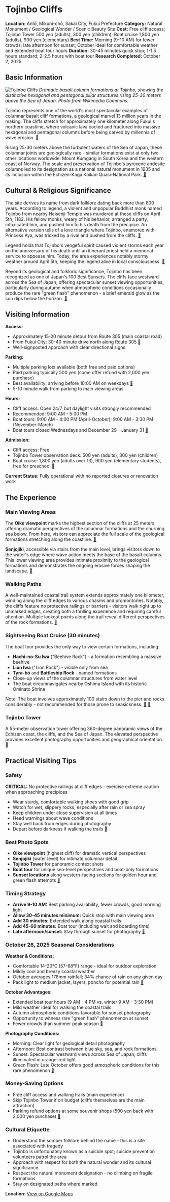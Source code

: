 # Tojinbo Cliffs

**Location:** Antō, Mikuni-chō, Sakai City, Fukui Prefecture
**Category:** Natural Monument / Geological Wonder / Scenic Beauty Site
**Cost:** Free cliff access; Tojinbo Tower 500 yen (adults), 300 yen (children); Boat cruise 1,800 yen (adults), 900 yen (elementary)
**Best Time:** Morning (9-10 AM) for fewer crowds; late afternoon for sunset; October ideal for comfortable weather and extended boat tour hours
**Duration:** 30-45 minutes quick stop; 1-1.5 hours standard; 2-2.5 hours with boat tour
**Research Completed:** October 2, 2025

## Basic Information

![Tojinbo Cliffs](https://upload.wikimedia.org/wikipedia/commons/f/fe/081101_Tojinbo_Sakai_Fukui_pref_Japan01bs11.jpg)
*Dramatic basalt column formations at Tojinbo, showing the distinctive hexagonal and pentagonal pillar structures rising 25-30 meters above the Sea of Japan. Photo from Wikimedia Commons.*

Tojinbo represents one of the world's most spectacular examples of columnar basalt cliff formations, a geological marvel 13 million years in the making. The cliffs stretch for approximately one kilometer along Fukui's northern coastline, where volcanic lava cooled and fractured into massive hexagonal and pentagonal columns before being carved by millennia of wave erosion. [🔗](https://www.nippon.com/en/guide-to-japan/gu900293/)

Rising 25-30 meters above the turbulent waters of the Sea of Japan, these columnar joints are geologically rare - similar formations exist at only two other locations worldwide: Mount Kumgang in South Korea and the western coast of Norway. The scale and preservation of Tojinbo's pyroxene andesite columns led to its designation as a national natural monument in 1935 and its inclusion within the Echizen-Kaga Kaikan Quasi-National Park. [🔗](https://www.japan-guide.com/e/e6604.html)

## Cultural & Religious Significance

The site derives its name from dark folklore dating back more than 800 years. According to legend, a violent and unpopular Buddhist monk named Tojinbo from nearby Heisenji Temple was murdered at these cliffs on April 5th, 1182. His fellow monks, weary of his behavior, arranged a party, intoxicated him, and pushed him to his death from the precipice. An alternative version tells of a love triangle where Tojinbo, enamored with Princess Aya, was tricked by a rival and pushed from the cliffs. [🔗](https://en.wikipedia.org/wiki/Tōjinbō)

Legend holds that Tojinbo's vengeful spirit caused violent storms each year on the anniversary of his death until an itinerant priest held a memorial service to appease him. Today, the area experiences notably stormy weather around April 5th, keeping the legend alive in local consciousness. [🔗](https://www.japan-experience.com/all-about-japan/fukui/attractions-excursions/tojinbo)

Beyond its geological and folkloric significance, Tojinbo has been recognized as one of Japan's 100 Best Sunsets. The cliffs face westward across the Sea of Japan, offering spectacular sunset viewing opportunities, particularly during autumn when atmospheric conditions occasionally produce the rare "green flash" phenomenon - a brief emerald glow as the sun dips below the horizon. [🔗](https://matcha-jp.com/en/18316)

## Visiting Information

**Access:**
- Approximately 15-20 minute detour from Route 305 (main coastal road)
- From Fukui City: 30-40 minute drive north along Route 305 [🔗](https://centrip-japan.com/article/1682.html)
- Well-signposted approach with clear directional signs

**Parking:**
- Multiple parking lots available (both free and paid options)
- Paid parking typically 500 yen (some offer refund with 2,000 yen purchase)
- Best availability: arriving before 10:00 AM on weekdays [🔗](https://www.tripadvisor.com/Attraction_Review-g1021160-d1385002-Reviews-Tojimbo_Cliff-Sakai_Fukui_Prefecture_Hokuriku_Chubu.html)
- 5-10 minute walk from parking to main viewing areas

**Hours:**
- Cliff access: Open 24/7, but daylight visits strongly recommended
- Recommended: 9:00 AM - 5:00 PM
- Boat tours: 9:00 AM - 4:00 PM (April-October); 9:00 AM - 3:30 PM (November-March)
- Boat tours closed Wednesdays and December 29 - January 31 [🔗](https://www.toujinbou-yuransen.jp/en/about/)

**Admission:**
- Cliff access: Free
- Tojinbo Tower observation deck: 500 yen (adults), 300 yen (children)
- Boat cruise: 1,800 yen (adults over 13), 900 yen (elementary students), free for preschool [🔗](https://www.japan-guide.com/e/e6604.html)

**Current Status:** Fully operational with no reported closures or renovation work

## The Experience

### Main Viewing Areas

The **Oike viewpoint** marks the highest section of the cliffs at 25 meters, offering dramatic perspectives of the columnar formations and the churning sea below. From here, visitors can appreciate the full scale of the geological formations stretching along the coastline. [🔗](https://matcha-jp.com/en/18316)

**Senjojiki**, accessible via stairs from the main level, brings visitors down to the water's edge where wave action meets the base of the basalt columns. This lower viewing area provides intimate proximity to the geological formations and demonstrates the ongoing erosive forces shaping the landscape. [🔗](https://www.nippon.com/en/guide-to-japan/gu900293/)

### Walking Paths

A well-maintained coastal trail system extends approximately one kilometer, winding along the cliff edges to various chasms and promontories. Notably, the cliffs feature no protective railings or barriers - visitors walk right up to unmarked edges, creating both a thrilling experience and requiring careful attention. Multiple lookout points along the trail reveal different perspectives of the rock formations. [🔗](https://www.japan-guide.com/e/e6604.html)

### Sightseeing Boat Cruise (30 minutes)

The boat tour provides the only way to view certain formations, including:
- **Hachi-no-Su Iwa** ("Beehive Rock") - a formation resembling a massive beehive
- **Lion Iwa** ("Lion Rock") - visible only from sea
- **Tyra-bō** and **Battleship Rock** - named formations
- Close-up views of the columnar structures from water level
- The boat circumnavigates nearby Oshima Island with its historic Ōminato Shrine

Note: The boat involves approximately 100 stairs down to the pier and rocks considerably - not recommended for those prone to seasickness. [🔗](https://www.toujinbou-yuransen.jp/en/) [🔗](https://www.nippon.com/en/guide-to-japan/gu900293/)

### Tojinbo Tower

A 55-meter observation tower offering 360-degree panoramic views of the Echizen coast, the cliffs, and the Sea of Japan. The elevated perspective provides excellent photography opportunities and geographical orientation. [🔗](https://www.japan-guide.com/e/e6604.html)

## Practical Visiting Tips

### Safety

**CRITICAL:** No protective railings at cliff edges - exercise extreme caution when approaching precipices
- Wear sturdy, comfortable walking shoes with good grip
- Watch for wet, slippery rocks, especially after rain or sea spray
- Keep children under close supervision at all times
- Heed warnings about wave conditions
- Stay well back from edges during photography
- Depart before darkness if walking the trails [🔗](https://travel.gaijinpot.com/tojinbo-cliffs/)

### Best Photo Spots

- **Oike viewpoint** (highest cliff) for dramatic vertical perspectives
- **Senjojiki** (water level) for intimate columnar detail
- **Tojinbo Tower** for panoramic context shots
- **Boat tour** for unique sea-level perspectives and boat-only formations
- **Sunset locations** along western-facing sections for golden hour and green flash attempts [🔗](https://matcha-jp.com/en/18316)

### Timing Strategy

- **Arrive 9-10 AM:** Best parking availability, fewer crowds, good morning light
- **Allow 30-45 minutes minimum:** Quick stop with main viewing area
- **Add 30 minutes:** Extended walk along coastal trails
- **Add 45-60 minutes:** Boat tour (including wait and boarding time)
- **Late afternoon/sunset:** Stay through sunset for photography [🔗](https://www.tripadvisor.com/Attraction_Review-g1021160-d1385002-Reviews-Tojimbo_Cliff-Sakai_Fukui_Prefecture_Hokuriku_Chubu.html)

### October 26, 2025 Seasonal Considerations

**Weather & Conditions:**
- Comfortable 14-20°C (57-68°F) range - ideal for outdoor exploration
- Mildly cool and breezy coastal weather
- October averages 178mm rainfall; 34% chance of rain on any given day
- Pack light to medium jacket, layers, poncho for potential rain [🔗](https://weather-and-climate.com/fukui-fukui-jp-October-averages)

**October Advantages:**
- Extended boat tour hours (9 AM - 4 PM vs. winter 9 AM - 3:30 PM)
- Mild weather ideal for walking the coastal trails
- Autumn atmospheric conditions favorable for sunset photography
- Opportunity to witness rare "green flash" phenomenon at sunset
- Fewer crowds than summer peak season [🔗](https://www.odynovotours.com/japan/travel-in-october.html)

**Photography Conditions:**
- Morning: Clear light for geological detail photography
- Afternoon: Best contrast between blue sky, sea, and rock formations
- Sunset: Spectacular westward views across Sea of Japan; cliffs illuminated in orange-red light
- Green Flash: Late October offers good atmospheric conditions for this rare phenomenon [🔗](https://matcha-jp.com/en/18316)

### Money-Saving Options

- Free cliff access and walking trails (main experience)
- Skip Tojinbo Tower if on budget (cliffs themselves are the main attraction)
- Parking refund options at some souvenir shops (500 yen back with 2,000 yen purchase) [🔗](https://www.tripadvisor.com/Attraction_Review-g1021160-d1385002-Reviews-Tojimbo_Cliff-Sakai_Fukui_Prefecture_Hokuriku_Chubu.html)

### Cultural Etiquette

- Understand the somber folklore behind the name - this is a site associated with tragedy
- Tojinbo is unfortunately known as a suicide spot; suicide prevention volunteers patrol the area
- Approach with respect for both the natural wonder and its cultural significance
- Respect the natural monument designation - no climbing on fragile formations
- Stay on designated paths where marked

**Location:** [View on Google Maps](https://maps.google.com/maps?q=36.237657,136.125519)
